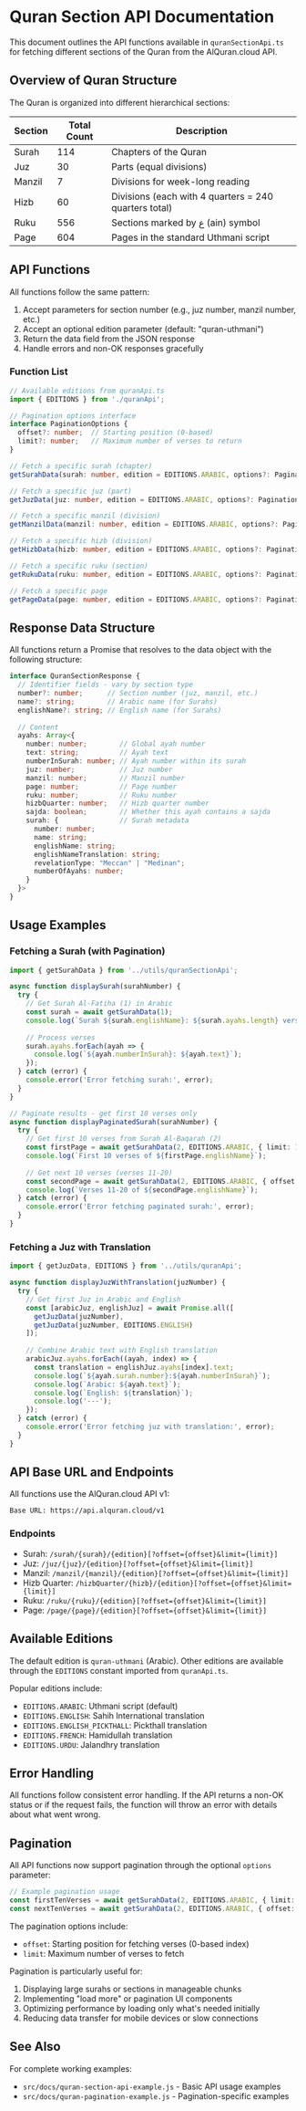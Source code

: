# Quran Section API Documentation

This document outlines the API functions available in `quranSectionApi.ts` for fetching different sections of the Quran from the AlQuran.cloud API.

## Overview of Quran Structure

The Quran is organized into different hierarchical sections:

| Section | Total Count | Description |
|---------|-------------|-------------|
| Surah   | 114         | Chapters of the Quran |
| Juz     | 30          | Parts (equal divisions) |
| Manzil  | 7           | Divisions for week-long reading |
| Hizb    | 60          | Divisions (each with 4 quarters = 240 quarters total) |
| Ruku    | 556         | Sections marked by ع (ain) symbol |
| Page    | 604         | Pages in the standard Uthmani script |

## API Functions

All functions follow the same pattern:

1. Accept parameters for section number (e.g., juz number, manzil number, etc.)
2. Accept an optional edition parameter (default: "quran-uthmani")
3. Return the data field from the JSON response
4. Handle errors and non-OK responses gracefully

### Function List

```typescript
// Available editions from quranApi.ts
import { EDITIONS } from './quranApi';

// Pagination options interface
interface PaginationOptions {
  offset?: number;  // Starting position (0-based)
  limit?: number;   // Maximum number of verses to return
}

// Fetch a specific surah (chapter)
getSurahData(surah: number, edition = EDITIONS.ARABIC, options?: PaginationOptions): Promise<any>

// Fetch a specific juz (part)
getJuzData(juz: number, edition = EDITIONS.ARABIC, options?: PaginationOptions): Promise<any>

// Fetch a specific manzil (division)
getManzilData(manzil: number, edition = EDITIONS.ARABIC, options?: PaginationOptions): Promise<any>

// Fetch a specific hizb (division)
getHizbData(hizb: number, edition = EDITIONS.ARABIC, options?: PaginationOptions): Promise<any>

// Fetch a specific ruku (section)
getRukuData(ruku: number, edition = EDITIONS.ARABIC, options?: PaginationOptions): Promise<any>

// Fetch a specific page
getPageData(page: number, edition = EDITIONS.ARABIC, options?: PaginationOptions): Promise<any>
```

## Response Data Structure

All functions return a Promise that resolves to the data object with the following structure:

```typescript
interface QuranSectionResponse {
  // Identifier fields - vary by section type
  number?: number;      // Section number (juz, manzil, etc.)
  name?: string;        // Arabic name (for Surahs)
  englishName?: string; // English name (for Surahs)
  
  // Content
  ayahs: Array<{
    number: number;        // Global ayah number
    text: string;          // Ayah text
    numberInSurah: number; // Ayah number within its surah
    juz: number;           // Juz number
    manzil: number;        // Manzil number
    page: number;          // Page number
    ruku: number;          // Ruku number
    hizbQuarter: number;   // Hizb quarter number
    sajda: boolean;        // Whether this ayah contains a sajda
    surah: {               // Surah metadata
      number: number;
      name: string;
      englishName: string;
      englishNameTranslation: string;
      revelationType: "Meccan" | "Medinan";
      numberOfAyahs: number;
    }
  }>
}
```

## Usage Examples

### Fetching a Surah (with Pagination)

```typescript
import { getSurahData } from '../utils/quranSectionApi';

async function displaySurah(surahNumber) {
  try {
    // Get Surah Al-Fatiha (1) in Arabic
    const surah = await getSurahData(1);
    console.log(`Surah ${surah.englishName}: ${surah.ayahs.length} verses`);
    
    // Process verses
    surah.ayahs.forEach(ayah => {
      console.log(`${ayah.numberInSurah}: ${ayah.text}`);
    });
  } catch (error) {
    console.error('Error fetching surah:', error);
  }
}

// Paginate results - get first 10 verses only
async function displayPaginatedSurah(surahNumber) {
  try {
    // Get first 10 verses from Surah Al-Baqarah (2)
    const firstPage = await getSurahData(2, EDITIONS.ARABIC, { limit: 10 });
    console.log(`First 10 verses of ${firstPage.englishName}`);
    
    // Get next 10 verses (verses 11-20)
    const secondPage = await getSurahData(2, EDITIONS.ARABIC, { offset: 10, limit: 10 });
    console.log(`Verses 11-20 of ${secondPage.englishName}`);
  } catch (error) {
    console.error('Error fetching paginated surah:', error);
  }
}
```

### Fetching a Juz with Translation

```typescript
import { getJuzData, EDITIONS } from '../utils/quranApi';

async function displayJuzWithTranslation(juzNumber) {
  try {
    // Get first Juz in Arabic and English
    const [arabicJuz, englishJuz] = await Promise.all([
      getJuzData(juzNumber),
      getJuzData(juzNumber, EDITIONS.ENGLISH)
    ]);
    
    // Combine Arabic text with English translation
    arabicJuz.ayahs.forEach((ayah, index) => {
      const translation = englishJuz.ayahs[index].text;
      console.log(`${ayah.surah.number}:${ayah.numberInSurah}`);
      console.log(`Arabic: ${ayah.text}`);
      console.log(`English: ${translation}`);
      console.log('---');
    });
  } catch (error) {
    console.error('Error fetching juz with translation:', error);
  }
}
```

## API Base URL and Endpoints

All functions use the AlQuran.cloud API v1:

```
Base URL: https://api.alquran.cloud/v1
```

### Endpoints

- Surah: `/surah/{surah}/{edition}[?offset={offset}&limit={limit}]`
- Juz: `/juz/{juz}/{edition}[?offset={offset}&limit={limit}]`
- Manzil: `/manzil/{manzil}/{edition}[?offset={offset}&limit={limit}]`
- Hizb Quarter: `/hizbQuarter/{hizb}/{edition}[?offset={offset}&limit={limit}]`
- Ruku: `/ruku/{ruku}/{edition}[?offset={offset}&limit={limit}]`
- Page: `/page/{page}/{edition}[?offset={offset}&limit={limit}]`

## Available Editions

The default edition is `quran-uthmani` (Arabic). Other editions are available through the `EDITIONS` constant imported from `quranApi.ts`.

Popular editions include:

- `EDITIONS.ARABIC`: Uthmani script (default)
- `EDITIONS.ENGLISH`: Sahih International translation
- `EDITIONS.ENGLISH_PICKTHALL`: Pickthall translation
- `EDITIONS.FRENCH`: Hamidullah translation
- `EDITIONS.URDU`: Jalandhry translation

## Error Handling

All functions follow consistent error handling. If the API returns a non-OK status or if the request fails, the function will throw an error with details about what went wrong.

## Pagination

All API functions now support pagination through the optional `options` parameter:

```typescript
// Example pagination usage
const firstTenVerses = await getSurahData(2, EDITIONS.ARABIC, { limit: 10 });
const nextTenVerses = await getSurahData(2, EDITIONS.ARABIC, { offset: 10, limit: 10 });
```

The pagination options include:

- `offset`: Starting position for fetching verses (0-based index)
- `limit`: Maximum number of verses to fetch

Pagination is particularly useful for:

1. Displaying large surahs or sections in manageable chunks
2. Implementing "load more" or pagination UI components
3. Optimizing performance by loading only what's needed initially
4. Reducing data transfer for mobile devices or slow connections

## See Also

For complete working examples:
- `src/docs/quran-section-api-example.js` - Basic API usage examples
- `src/docs/quran-pagination-example.js` - Pagination-specific examples